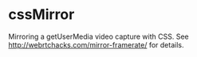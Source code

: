 cssMirror
=========

Mirroring a getUserMedia video capture with CSS. See http://webrtchacks.com/mirror-framerate/ for details.
